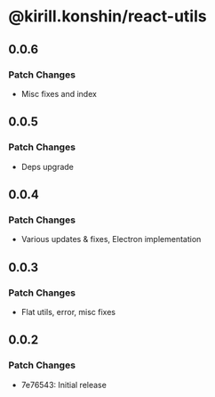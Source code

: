 # @kirill.konshin/react-utils

## 0.0.6

### Patch Changes

- Misc fixes and index

## 0.0.5

### Patch Changes

- Deps upgrade

## 0.0.4

### Patch Changes

- Various updates & fixes, Electron implementation

## 0.0.3

### Patch Changes

- Flat utils, error, misc fixes

## 0.0.2

### Patch Changes

- 7e76543: Initial release
